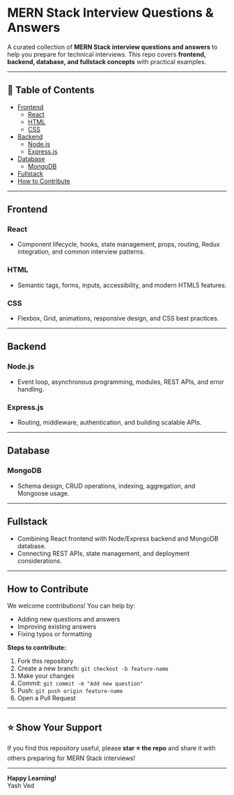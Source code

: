 # MERN Stack Interview Questions & Answers

A curated collection of **MERN Stack interview questions and answers** to help you prepare for technical interviews. This repo covers **frontend, backend, database, and fullstack concepts** with practical examples.

---

## 🚀 Table of Contents

- [Frontend](#frontend)
  - [React](#react)
  - [HTML](#html)
  - [CSS](#css)
- [Backend](#backend)
  - [Node.js](#nodejs)
  - [Express.js](#expressjs)
- [Database](#database)
  - [MongoDB](#mongodb)
- [Fullstack](#fullstack)
- [How to Contribute](#how-to-contribute)

---

## Frontend

### React
- Component lifecycle, hooks, state management, props, routing, Redux integration, and common interview patterns.  

### HTML
- Semantic tags, forms, inputs, accessibility, and modern HTML5 features.  

### CSS
- Flexbox, Grid, animations, responsive design, and CSS best practices.  

---

## Backend

### Node.js
- Event loop, asynchronous programming, modules, REST APIs, and error handling.  

### Express.js
- Routing, middleware, authentication, and building scalable APIs.  

---

## Database

### MongoDB
- Schema design, CRUD operations, indexing, aggregation, and Mongoose usage.  

---

## Fullstack
- Combining React frontend with Node/Express backend and MongoDB database.  
- Connecting REST APIs, state management, and deployment considerations.  

---

## How to Contribute
We welcome contributions! You can help by:
- Adding new questions and answers
- Improving existing answers
- Fixing typos or formatting

**Steps to contribute:**
1. Fork this repository
2. Create a new branch: `git checkout -b feature-name`
3. Make your changes
4. Commit: `git commit -m "Add new question"`
5. Push: `git push origin feature-name`
6. Open a Pull Request  

---

## ⭐ Show Your Support
If you find this repository useful, please **star ⭐ the repo** and share it with others preparing for MERN Stack interviews!

---

**Happy Learning!**  
Yash Ved
